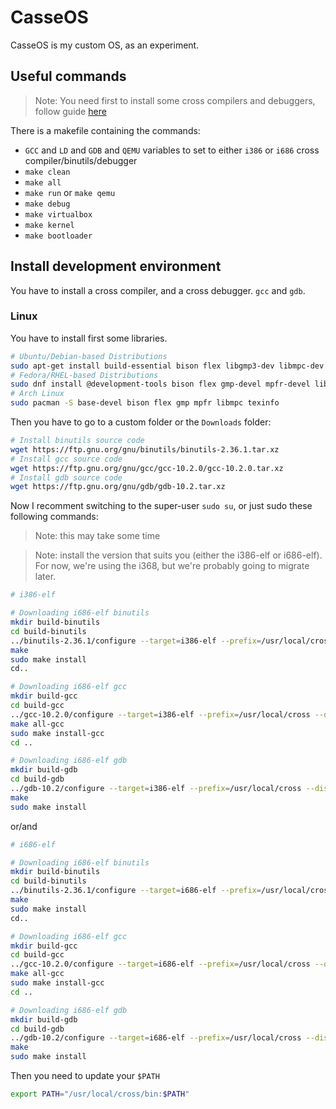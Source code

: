 # CasseOS
CasseOS is my custom OS, as an experiment.

## Useful commands

> Note: You need first to install some cross compilers and debuggers, follow guide [here](#install-development-environment)

There is a makefile containing the commands:

- `GCC` and `LD` and `GDB` and `QEMU` variables to set to either `i386` or `i686` cross compiler/binutils/debugger
- `make clean`
- `make all`
- `make run` or `make qemu`
- `make debug`
- `make virtualbox`
- `make kernel`
- `make bootloader`

## Install development environment
You have to install a cross compiler, and a cross debugger. `gcc` and `gdb`.

### Linux
You have to install first some libraries.
```bash
# Ubuntu/Debian-based Distributions
sudo apt-get install build-essential bison flex libgmp3-dev libmpc-dev libmpfr-dev texinfo
# Fedora/RHEL-based Distributions
sudo dnf install @development-tools bison flex gmp-devel mpfr-devel libmpc-devel texinfo
# Arch Linux
sudo pacman -S base-devel bison flex gmp mpfr libmpc texinfo
```

Then you have to go to a custom folder or the `Downloads` folder:

```bash
# Install binutils source code
wget https://ftp.gnu.org/gnu/binutils/binutils-2.36.1.tar.xz
# Install gcc source code
wget https://ftp.gnu.org/gnu/gcc/gcc-10.2.0/gcc-10.2.0.tar.xz
# Install gdb source code
wget https://ftp.gnu.org/gnu/gdb/gdb-10.2.tar.xz
```

Now I recomment switching to the super-user `sudo su`, or just sudo these following commands:
> Note: this may take some time

> Note: install the version that suits you (either the i386-elf or i686-elf). For now, we're using the i368, but we're probably going to migrate later. 

```bash
# i386-elf

# Downloading i686-elf binutils
mkdir build-binutils
cd build-binutils
../binutils-2.36.1/configure --target=i386-elf --prefix=/usr/local/cross --disable-nls --disable-werror
make
sudo make install
cd..

# Downloading i686-elf gcc
mkdir build-gcc
cd build-gcc
../gcc-10.2.0/configure --target=i386-elf --prefix=/usr/local/cross --disable-nls --enable-languages=c --without-headers
make all-gcc
sudo make install-gcc
cd ..

# Downloading i686-elf gdb
mkdir build-gdb
cd build-gdb
../gdb-10.2/configure --target=i386-elf --prefix=/usr/local/cross --disable-werror
make
sudo make install
```
or/and
```bash
# i686-elf

# Downloading i686-elf binutils
mkdir build-binutils
cd build-binutils
../binutils-2.36.1/configure --target=i686-elf --prefix=/usr/local/cross --disable-nls --disable-werror
make
sudo make install
cd..

# Downloading i686-elf gcc
mkdir build-gcc
cd build-gcc
../gcc-10.2.0/configure --target=i686-elf --prefix=/usr/local/cross --disable-nls --enable-languages=c --without-headers
make all-gcc
sudo make install-gcc
cd ..

# Downloading i686-elf gdb
mkdir build-gdb
cd build-gdb
../gdb-10.2/configure --target=i686-elf --prefix=/usr/local/cross --disable-werror
make
sudo make install
```

Then you need to update your `$PATH`
```bash
export PATH="/usr/local/cross/bin:$PATH"
```